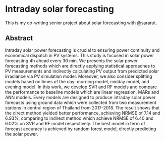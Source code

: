 # Intraday solar forecasting
This is my co-writing senior project about solar forecasting with @sararut.

## Abstract
  Intraday solar power forecasting is crucial to ensuring power continuity and economical dispatch in PV systems. This study is focused in solar power forecasting 4h ahead every 30 min. We presents the solar power forecasting methods which are directly applying statistical approaches to PV measurements and indirectly calculating PV output from predicted solar irradiance via PV simulation model. Moreover, we also consider splitting models based on times of the day: morning model, midday model, and evening model. In this work, we develop SVR and RF models and compare the performance to baseline models which are linear regression, MARs and ANN models. Every models are designed to produce intraday solar power forecasts using ground data which were collected from two measurement stations in  central region of Thailand from 2017-2018. The result shows that the direct method yielded better performance, achieving NRMSE of 7.14 and 6.93\%, comparing to indirect method which achieve NRMSE of 6.40 and 6.02\% on SVR and RF model respectively. The best model in term of forecast accuracy is achieved by random forest model, directly predicting the solar power.
